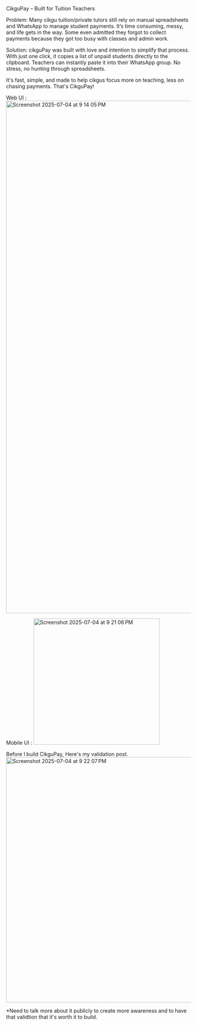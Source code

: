 CikguPay – Built for Tuition Teachers

Problem:
Many cikgu tuition/private tutors still rely on manual spreadsheets and WhatsApp to manage student payments. It’s time consuming, messy, and life gets in the way. Some even admitted they forgot to collect payments because they got too busy with classes and admin work.

Solution:
cikguPay was built with love and intention to simplify that process. With just one click, it copies a list of unpaid students directly to the clipboard. Teachers can instantly paste it into their WhatsApp group. No stress, no hunting through spreadsheets.

It's fast, simple, and made to help cikgus focus more on teaching, less on chasing payments. That's CikguPay!

Web UI :
<img width="1396" alt="Screenshot 2025-07-04 at 9 14 05 PM" src="https://github.com/user-attachments/assets/6c1f1a6e-c420-44ec-ac86-61a78864a8d8" />


Mobile UI :
<img width="344" alt="Screenshot 2025-07-04 at 9 21 06 PM" src="https://github.com/user-attachments/assets/2aa0e28f-bbe3-4b76-a5da-7ab8035e2456" />

Before I build CikguPay, Here's my validation post.
<img width="668" alt="Screenshot 2025-07-04 at 9 22 07 PM" src="https://github.com/user-attachments/assets/80596e21-8205-4f64-bd5b-2c49010913a3" />

*Need to talk more about it publicly to create more awareness and to have that validtion that it's worth it to build.

